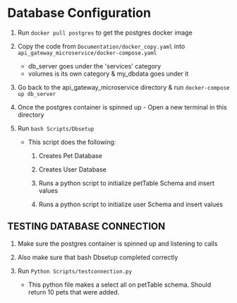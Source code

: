 # Database Configuration

  

1. Run `docker pull postgres` to get the postgres docker image

2. Copy the code from `Documentation/docker_copy.yaml` into `api_gateway_microservice/docker-compose.yaml`
	- db_server goes under the 'services' category
	- volumes is its own category & my_dbdata goes under it

3. Go back to the api_gateway_microservice directory & run `docker-compose up db_server`

4. Once the postgres container is spinned up - Open a new terminal in this directory

5. Run `bash Scripts/Dbsetup`

	- This script does the following:

		1. Creates Pet Database

		2. Creates User Database

		3. Runs a python script to initialize petTable Schema and insert values

		4. Runs a python script to initialize user Schema and insert values

  

## TESTING DATABASE CONNECTION

1. Make sure the postgres container is spinned up and listening to calls

2. Also make sure that bash Dbsetup completed correctly

3. Run `Python Scripts/testconnection.py`
	- This python file makes a select all on petTable schema. Should return 10 pets that were added.

